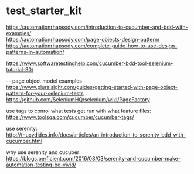 # test_starter_kit



https://automationrhapsody.com/introduction-to-cucumber-and-bdd-with-examples/  
https://automationrhapsody.com/page-objects-design-pattern/  
https://automationrhapsody.com/complete-guide-how-to-use-design-patterns-in-automation/  


https://www.softwaretestinghelp.com/cucumber-bdd-tool-selenium-tutorial-30/  



--
page object model examples
https://www.pluralsight.com/guides/getting-started-with-page-object-pattern-for-your-selenium-tests  
https://github.com/SeleniumHQ/selenium/wiki/PageFactory

use tags to conrol what tests get run with what feature files:
https://www.toolsqa.com/cucumber/cucumber-tags/  

use serenity:  
http://thucydides.info/docs/articles/an-introduction-to-serenity-bdd-with-cucumber.html  


why use serenity and cucuber: https://blogs.perficient.com/2016/08/03/serenity-and-cucumber-make-automation-testing-be-vivid/


